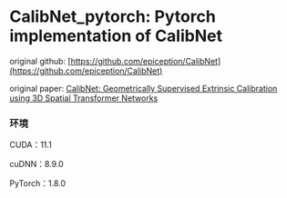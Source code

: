 # CalibNet_pytorch: Pytorch implementation of CalibNet

original github: [https://github.com/epiception/CalibNet](https://github.com/epiception/CalibNet)

original paper: [CalibNet: Geometrically Supervised Extrinsic Calibration using 3D Spatial Transformer Networks](https://arxiv.org/abs/1803.08181)



### 环境

CUDA：11.1

cuDNN：8.9.0

PyTorch：1.8.0
